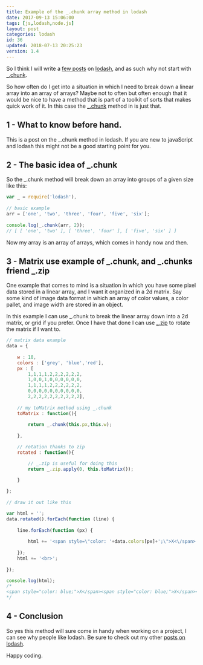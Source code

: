 ```yaml
---
title: Example of the _.chunk array method in lodash
date: 2017-09-13 15:06:00
tags: [js,lodash,node.js]
layout: post
categories: lodash
id: 36
updated: 2018-07-13 20:25:23
version: 1.4
---
```


So I think I will write a [few posts](/categories/lodash/) on [lodash](https://lodash.com/), and as such why not start with [\_.chunk](https://lodash.com/docs/4.17.4#chunk).

So how often do I get into a situation in which I need to break down a linear array into an array of arrays? Maybe not to often but often enough that it would be nice to have a method that is part of a toolkit of sorts that makes quick work of it. In this case the [\_.chunk](https://lodash.com/docs/4.17.4#chunk) method in is just that.

<!-- more -->

## 1 - What to know before hand.

This is a post on the \_.chunk method in lodash. If you are new to javaScript and lodash this might not be a good starting point for you.

## 2 - The basic idea of \_.chunk

So the \_.chunk method will break down an array into groups of a given size like this:

```js
var _ = require('lodash'),
 
// basic example
arr = ['one', 'two', 'three', 'four', 'five', 'six'];
 
console.log(_.chunk(arr, 2));
// [ [ 'one', 'two' ], [ 'three', 'four' ], [ 'five', 'six' ] ]
```

Now my array is an array of arrays, which comes in handy now and then.

## 3 - Matrix use example of \_.chunk, and \_.chunks friend \_.zip

One example that comes to mind is a situation in which you have some pixel data stored in a linear array, and I want it organized in a 2d matrix. Say some kind of image data format in which an array of color values, a color pallet, and image width are stored in an object.

In this example I can use \_.chunk to break the linear array down into a 2d matrix, or grid if you prefer. Once I have that done I can use [\_.zip](/2018/02/01/lodash_zip/) to rotate the matrix if I want to.

```js
// matrix data example
data = {
 
    w : 10,
    colors : ['grey', 'blue','red'],
    px : [
        1,1,1,1,2,2,2,2,2,2,
        1,0,0,1,0,0,0,0,0,0,
        1,1,1,1,2,2,2,2,2,2,
        0,0,0,0,0,0,0,0,0,0,
        2,2,2,2,2,2,2,2,2,2],
 
    // my toMatrix method using _.chunk
    toMatrix : function(){
 
        return _.chunk(this.px,this.w);
 
    },

    // rotation thanks to zip
    rotated : function(){

        // _.zip is useful for doing this
        return _.zip.apply(0, this.toMatrix());

    }
 
};
 
// draw it out like this

var html = '';
data.rotated().forEach(function (line) {
 
    line.forEach(function (px) {
 
        html += '<span style=\"color: '+data.colors[px]+';\">X<\/span>';
 
    });
    html += '<br>';
 
});

console.log(html);
/*
<span style="color: blue;">X</span><span style="color: blue;">X</span><span style="color: blue;">X</span><span style="color: blue;">X</span><span style="color: red;">X</span><span style="color: red;">X</span><span style="color: red;">X</span><span style="color: red;">X</span><span style="color: red;">X</span><span style="color: red;">X</span><br><span style="color: blue;">X</span><span style="color: grey;">X</span><span style="color: grey;">X</span><span style="color: blue;">X</span><span style="color: grey;">X</span><span style="color: grey;">X</span><span style="color: grey;">X</span><span style="color: grey;">X</span><span style="color: grey;">X</span><span style="color: grey;">X</span><br><span style="color: blue;">X</span><span style="color: blue;">X</span><span style="color: blue;">X</span><span style="color: blue;">X</span><span style="color: red;">X</span><span style="color: red;">X</span><span style="color: red;">X</span><span style="color: red;">X</span><span style="color: red;">X</span><span style="color: red;">X</span><br><span style="color: grey;">X</span><span style="color: grey;">X</span><span style="color: grey;">X</span><span style="color: grey;">X</span><span style="color: grey;">X</span><span style="color: grey;">X</span><span style="color: grey;">X</span><span style="color: grey;">X</span><span style="color: grey;">X</span><span style="color: grey;">X</span><br><span style="color: red;">X</span><span style="color: red;">X</span><span style="color: red;">X</span><span style="color: red;">X</span><span style="color: red;">X</span><span style="color: red;">X</span><span style="color: red;">X</span><span style="color: red;">X</span><span style="color: red;">X</span><span style="color: red;">X</span><br>
*/
```

## 4 - Conclusion

So yes this method will sure come in handy when working on a project, I can see why people like lodash. Be sure to check out my other [posts on lodash](/categories/lodash/).

Happy coding.